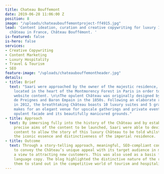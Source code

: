 ```yaml
---
title: Chateau Bouffemont
date: 2019-06-28 11:06:00 Z
position: 8
image: "/uploads/chateaubouffemontproject-ff4915.jpg"
lead: 'Content ideation, curation and creative copywriting for luxury 19th century
  château in France, Château Bouffémont. '
is-featured: false
is-hero: false
services:
- Creative Copywriting
- Content Marketing
- Luxury Hospitality
- Travel & Tourism
- SEO
feature-image: "/uploads/chateaubouffemontheader.jpg"
details:
- title: Brief
  text: "Saari were approached by the owner of the majestic residence, Château Bouffémont,
    located in the heart of the Montmorency Forest in Paris in order to curate their
    website content. \n\nThe opulent Château was originally designed by the Marquise
    de Preignes and Baron Empain in the 1850s. Following an elaborate refurbishment
    in 2012, the breathtaking Château boasts 10 luxury suites and 5 grand halls and
    makes for an elegant venue for upscale gatherings and private events with its
    opulent facade and its beautifully manicured grounds."
- title: Approach
  text: By immersing fully into the history of the Château and by establishing the
    precise aims of the content to be launched, Saari were able to devise and create
    content to allow the story of this luxury Château to be told whilst capturing
    the iconic essence and distinctiveness of the imperial residence.
- title: Outcome
  text: Through a story-telling approach, meaningful, SEO-compliant content was designed
    to convey the Château’s unique appeal with its target audience in mind and with
    a view to attracting new customers. This was also used as a basis for the French
    language copy. The blog highlighted the distinctive nature of the residence allowing
    them to stand out in the competitive world of tourism and hospitality.
---
```


